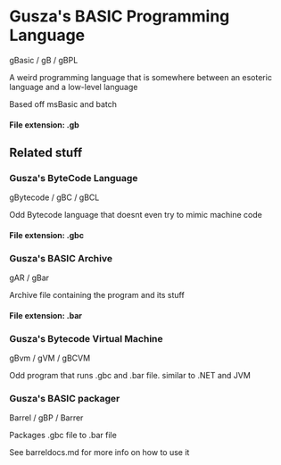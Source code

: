 # Gusza's BASIC Programming Language
gBasic / gB / gBPL

A weird programming language that is somewhere between an esoteric language and a low-level language

Based off msBasic and batch

#### File extension: .gb

## Related stuff

### Gusza's ByteCode Language
gBytecode / gBC / gBCL

Odd Bytecode language that doesnt even try to mimic machine code

#### File extension: .gbc

### Gusza's BASIC Archive
gAR / gBar

Archive file containing the program and its stuff

#### File extension: .bar

### Gusza's Bytecode Virtual Machine
gBvm / gVM / gBCVM

Odd program that runs .gbc and .bar file. similar to .NET and JVM

### Gusza's BASIC packager
Barrel / gBP / Barrer

Packages .gbc file to .bar file

See barreldocs.md for more info on how to use it